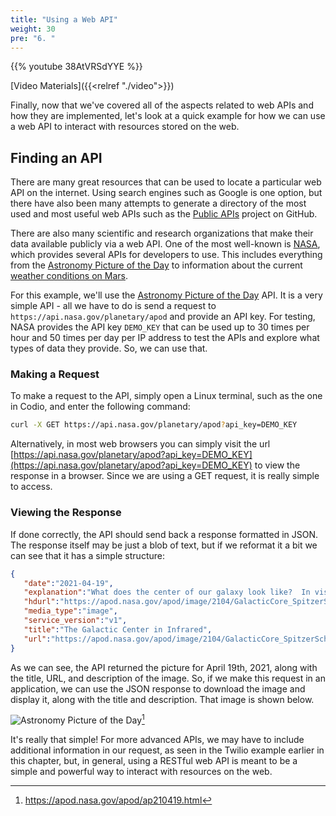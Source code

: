 ```yaml
---
title: "Using a Web API"
weight: 30
pre: "6. "
---
```


{{% youtube 38AtVRSdYYE %}}

[Video Materials]({{<relref "./video">}})

Finally, now that we've covered all of the aspects related to web APIs and how they are implemented, let's look at a quick example for how we can use a web API to interact with resources stored on the web.

## Finding an API

There are many great resources that can be used to locate a particular web API on the internet. Using search engines such as Google is one option, but there have also been many attempts to generate a directory of the most used and most useful web APIs such as the [Public APIs](https://github.com/public-apis/public-apis) project on GitHub.

There are also many scientific and research organizations that make their data available publicly via a web API. One of the most well-known is [NASA](https://api.nasa.gov/), which provides several APIs for developers to use. This includes everything from the [Astronomy Picture of the Day](https://apod.nasa.gov/apod/astropix.html) to information about the current [weather conditions on Mars](https://mars.nasa.gov/insight/weather/).

For this example, we'll use the [Astronomy Picture of the Day](https://apod.nasa.gov/apod/astropix.html) API. It is a very simple API - all we have to do is send a request to `https://api.nasa.gov/planetary/apod` and provide an API key. For testing, NASA provides the API key `DEMO_KEY` that can be used up to 30 times per hour and 50 times per day per IP address to test the APIs and explore what types of data they provide. So, we can use that.

### Making a Request

To make a request to the API, simply open a Linux terminal, such as the one in Codio, and enter the following command:

```bash
curl -X GET https://api.nasa.gov/planetary/apod?api_key=DEMO_KEY
```

Alternatively, in most web browsers you can simply visit the url [https://api.nasa.gov/planetary/apod?api_key=DEMO_KEY](https://api.nasa.gov/planetary/apod?api_key=DEMO_KEY) to view the response in a browser. Since we are using a GET request, it is really simple to access.

### Viewing the Response

If done correctly, the API should send back a response formatted in JSON. The response itself may be just a blob of text, but if we reformat it a bit we can see that it has a simple structure:

```json
{
   "date":"2021-04-19",
   "explanation":"What does the center of our galaxy look like?  In visible light, the Milky Way's center is hidden by clouds of obscuring dust and gas. But in this stunning vista, the Spitzer Space Telescope's infrared cameras, penetrate much of the dust revealing the stars of the crowded galactic center region. A mosaic of many smaller snapshots, the detailed, false-color image shows older, cool stars in bluish hues. Red and brown glowing dust clouds are associated with young, hot stars in stellar nurseries. The very center of the Milky Way has recently been found capable of forming newborn stars. The galactic center lies some 26,700 light-years away, toward the constellation Sagittarius. At that distance, this picture spans about 900 light-years.",
   "hdurl":"https://apod.nasa.gov/apod/image/2104/GalacticCore_SpitzerSchmidt_6143.jpg",
   "media_type":"image",
   "service_version":"v1",
   "title":"The Galactic Center in Infrared",
   "url":"https://apod.nasa.gov/apod/image/2104/GalacticCore_SpitzerSchmidt_960.jpg"
}
```

As we can see, the API returned the picture for April 19th, 2021, along with the title, URL, and description of the image. So, if we make this request in an application, we can use the JSON response to download the image and display it, along with the title and description. That image is shown below.

![Astronomy Picture of the Day](https://apod.nasa.gov/apod/image/2104/GalacticCore_SpitzerSchmidt_960.jpg)[^1]

[^1]: https://apod.nasa.gov/apod/ap210419.html

It's really that simple! For more advanced APIs, we may have to include additional information in our request, as seen in the Twilio example earlier in this chapter, but, in general, using a RESTful web API is meant to be a simple and powerful way to interact with resources on the web.
